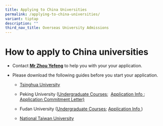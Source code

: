 ```yaml
---
title: Applying to China Universities
permalink: /applying-to-china-universities/
variant: tiptap
description: ""
third_nav_title: Overseas University Admissions
---
```

<h1><strong>How to apply to China&nbsp;universities</strong></h1>
<ul>
<li>
<p>Contact <strong><a href="mailto:zhou_yefeng@moe.edu.sg" class="wixui-rich-text__text" rel="noopener noreferrer nofollow" target="_self"><u>Mr Zhou Yefeng</u></a></strong> to
help you with your your application.</p>
</li>
<li>
<p>Please download the following guides before you start your application.</p>
<ul>
<li>
<p><a href="https://drive.google.com/file/d/1V5wLdqeIx9XLlaffrPei_9VKbl1q8rjk/view?usp=share_link" class="wixui-rich-text__text" rel="noreferrer noopener" target="_blank"><u>Tsinghua University</u></a>
</p>
</li>
<li>
<p>Peking University (<a href="https://drive.google.com/file/d/1UAazUrxJvBMOcQlRTRQ96ahA2OOqaNuZ/view?usp=share_link" class="wixui-rich-text__text" rel="noreferrer noopener" target="_blank"><u>Undergraduate Courses</u></a>;&nbsp;
<a href="https://drive.google.com/file/d/1_22Gpa2KObC-2CEdLS9vIOyc_7aXbSzt/view?usp=share_link" class="wixui-rich-text__text" rel="noreferrer noopener" target="_blank"><u>Application Info</u>
</a>; <a href="https://drive.google.com/file/d/19fjTV2aZ94_y5JTTUrGmf0uzxHxy5dhV/view?usp=share_link" class="wixui-rich-text__text" rel="noreferrer noopener" target="_blank"><u>Application Commitment Letter)</u></a>
</p>
</li>
<li>
<p>Fudan​ University (<a href="https://drive.google.com/file/d/1hA_8zq0D6NqvaqAhq3fhEIzewFKzD1zw/view?usp=share_link" class="wixui-rich-text__text" rel="noreferrer noopener" target="_blank"><u>Undergraduate Courses</u></a>;
<a href="https://drive.google.com/file/d/1zU-hW5AO_ITrb94W35oHtS5P-W22nUv0/view?usp=share_link" class="wixui-rich-text__text" rel="noreferrer noopener" target="_blank"><u>Application Info</u>
</a>)</p>
</li>
<li>
<p><a href="https://drive.google.com/file/d/1kw47RMjM0Gd71yHOAbqaCyI5X8EvHvqp/view?usp=share_link" class="wixui-rich-text__text" rel="noreferrer noopener" target="_blank"><u>National Taiwan University</u></a>
</p>
</li>
</ul>
</li>
</ul>
<p></p>
